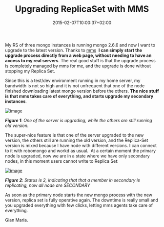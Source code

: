﻿---
title: "Upgrading ReplicaSet with MMS"
description: ""
date: 2015-02-07T10:00:37+02:00
draft: false
tags: [mms,Mongo]
categories: [NoSql]
---
My RS of three mongo instances is running mongo 2.6.6 and now I want to upgrade to the latest version. Thanks to [mms](https://mms.mongodb.com)  **I can simply start the upgrade process directly from a web page, without needing to have an access to my real servers**. The real good stuff is that the upgrade process is completely managed by mms for me, and the upgrade is done without stopping my Replica Set.

Since this is a test/dev environment running in my home server, my bandwidth is not so high and it is not unfrequent that one of the node finished downloading latest mongo version before the others. **The nice stuff is that mms takes care of everything, and starts upgrade my secondary instances**.

[![image](https://www.codewrecks.com/blog/wp-content/uploads/2015/02/image_thumb.png "image")](https://www.codewrecks.com/blog/wp-content/uploads/2015/02/image.png)

 ***Figure 1***: *One of the server is upgrading, while the others are still running old version.*

The super-nice feature is that one of the server upgraded to the new version, the others still are running the old version, and the Replica-Set version is mixed because I have node with different versions. I can connect to it with robomongo and workd as usual.  At a certain moment the primary node is upgraded, now we are in a state where we have only secondary nodes, in this moment users cannot write to Replica Set:

[![image](https://www.codewrecks.com/blog/wp-content/uploads/2015/02/image_thumb1.png "image")](https://www.codewrecks.com/blog/wp-content/uploads/2015/02/image1.png)

 ***Figure 2***: *Status is 2, indicating that that a member in secondary is replicating, now all node are SECONDARY*

As soon as the primary node starts the new mongo process with the new version, replica set is fully operative again. The downtime is really small and you upgraded everything with few clicks, letting mms agents take care of everything.

Gian Maria.

